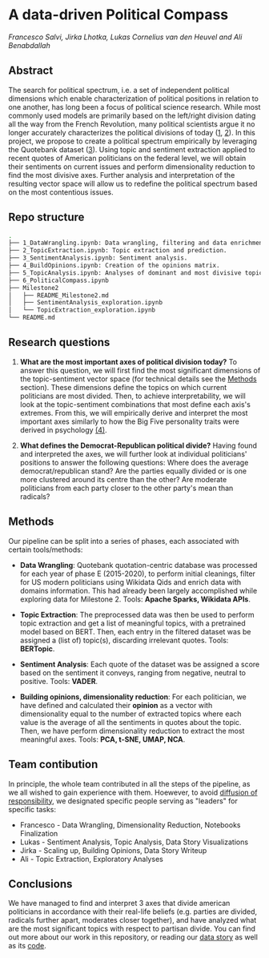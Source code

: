 # A data-driven Political Compass

*Francesco Salvi, Jirka Lhotka, Lukas Cornelius van den Heuvel and Ali Benabdallah*

## Abstract

The search for political spectrum, i.e. a set of independent political dimensions which enable characterization of political positions in relation to one another, has long been a focus of political science research. While most commonly used models are primarily based on the left/right division dating all the way from the French Revolution, many political scientists argue it no longer accurately characterizes the political divisions of today ([1](https://www.perlego.com/book/532600/beyond-liberal-and-conservative-reassessing-the-political-spectrum-pdf), [2](https://ideas.repec.org/p/osf/socarx/tr8g5.html)). In this project, we propose to create a political spectrum empirically by leveraging the Quotebank dataset ([3](https://dl.acm.org/doi/10.1145/3437963.3441760)). Using topic and sentiment extraction applied to recent quotes of American politicians on the federal level, we will obtain their sentiments on current issues and perform dimensionality reduction to find the most divisive axes. Further analysis and interpretation of the resulting vector space will allow us to redefine the political spectrum based on the most contentious issues.  

## Repo structure

```bash
.
├── 1_DataWrangling.ipynb: Data wrangling, filtering and data enrichment.
├── 2_TopicExtraction.ipynb: Topic extraction and prediction.
├── 3_SentimentAnalysis.ipynb: Sentiment analysis.
├── 4_BuildOpinions.ipynb: Creation of the opinions matrix.
├── 5_TopicAnalysis.ipynb: Analyses of dominant and most divisive topics.
├── 6_PoliticalCompass.ipynb
├── Milestone2
│   ├── README_Milestone2.md
│   ├── SentimentAnalysis_exploration.ipynb
│   └── TopicExtraction_exploration.ipynb
└── README.md
```

## Research questions

1. **What are the most important axes of political division today?**
To answer this question, we will first find the most significant dimensions of the topic-sentiment vector space (for technical details see the [Methods](#Methods) section). These dimensions define the topics on which current politicians are most divided. Then, to achieve interpretability, we will look at the topic-sentiment combinations that most define each axis's extremes. From this, we will empirically derive and interpret the most important axes similarly to how the Big Five personality traits were derived in psychology [(4)](https://dl.acm.org/doi/10.1145/3437963.3441760).

2. **What defines the Democrat-Republican political divide?**
Having found and interpreted the axes, we will further look at individual politicians' positions to answer the following questions: Where does the average democrat/republican stand? Are the parties equally divided or is one more clustered around its centre than the other? Are moderate politicians from each party closer to the other party's mean than radicals?

## Methods
Our pipeline can be split into a series of phases, each associated with certain tools/methods:

- **Data Wrangling**: Quotebank quotation-centric database was processed for each year of phase E (2015-2020), to perform initial cleanings, filter for US modern politicians using Wikidata Qids and enrich data with domains information. This had already been largely accomplished while exploring data for Milestone 2. Tools: **Apache Sparks, Wikidata APIs**.

- **Topic Extraction**: The preprocessed data was then be used to perform topic extraction and get a list of meaningful topics, with a pretrained model based on BERT. Then, each entry in the filtered dataset was be assigned a (list of) topic(s), discarding irrelevant quotes. Tools: **BERTopic**.

- **Sentiment Analysis**: Each quote of the dataset was be assigned a score based on the sentiment it conveys, ranging from negative, neutral to positive. Tools: **VADER**.

- **Building opinions, dimensionality reduction**: For each politician, we have defined and calculated their **opinion** as a vector with dimensionality equal to the number of extracted topics where each value is the average of all the sentiments in quotes about the topic. Then, we have perform dimensionality reduction to extract the most meaningful axes. Tools: **PCA, t-SNE, UMAP, NCA**.

## Team contibution
In principle, the whole team contributed in all the steps of the pipeline, as we all wished to gain experience with them. Hoewever, to avoid [diffusion of responsibility](https://en.wikipedia.org/wiki/Diffusion_of_responsibility), we designated specific people serving as "leaders" for specific tasks:
- Francesco - Data Wrangling, Dimensionality Reduction, Notebooks Finalization
- Lukas - Sentiment Analysis, Topic Analysis, Data Story Visualizations
- Jirka - Scaling up, Building Opinions, Data Story Writeup
- Ali - Topic Extraction, Exploratory Analyses


## Conclusions
We have managed to find and interpret 3 axes that divide american politicians in accordance with their real-life beliefs (e.g. parties are divided, radicals further apart, moderates closer together), and have analyzed what are the most significant topics with respect to partisan divide. You can find out more about our work in this repository, or reading our [data story](https://the-political-compass.github.io/data-driven-political-compass/) as well as its [code](https://github.com/the-political-compass/data-driven-political-compass).
